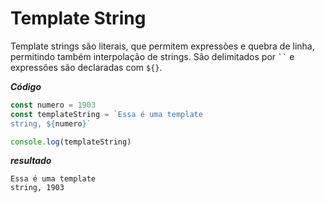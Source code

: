 # Template String
Template strings são literais, que permitem expressões e quebra de linha, permitindo também interpolação de strings.
São delimitados por ` `` ` e expressões são declaradas com `${}`.

**_Código_**
```js
const numero = 1903
const templateString = `Essa é uma template 
string, ${numero}`

console.log(templateString)
```
**_resultado_**
```
Essa é uma template 
string, 1903
```